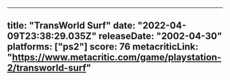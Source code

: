 
---
title: "TransWorld Surf"
date: "2022-04-09T23:38:29.035Z"
releaseDate: "2002-04-30"
platforms: ["ps2"]
score: 76
metacriticLink: "https://www.metacritic.com/game/playstation-2/transworld-surf"
---
